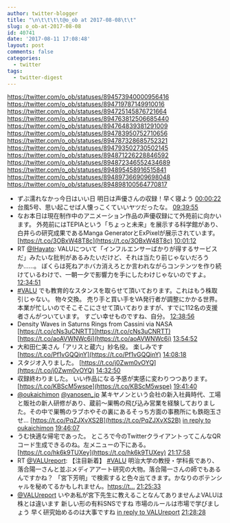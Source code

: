 ```yaml
---
author: twitter-blogger
title: "\n\t\t\t\t@o_ob at 2017-08-08\t\t"
slug: o_ob-at-2017-08-08
id: 40741
date: '2017-08-11 17:08:48'
layout: post
comments: false
categories:
  - twitter
tags:
  - twitter-digest
---
```


https://twitter.com/o_ob/statuses/894573940000956416 https://twitter.com/o_ob/statuses/894719787149910016 https://twitter.com/o_ob/statuses/894725145876721664 https://twitter.com/o_ob/statuses/894763812506685440 https://twitter.com/o_ob/statuses/894764839381291009 https://twitter.com/o_ob/statuses/894783950752710656 https://twitter.com/o_ob/statuses/894787328685752321 https://twitter.com/o_ob/statuses/894793502730502145 https://twitter.com/o_ob/statuses/894871226228846592 https://twitter.com/o_ob/statuses/894872346552434689 https://twitter.com/o_ob/statuses/894895458916515841 https://twitter.com/o_ob/statuses/894897366909698048 https://twitter.com/o_ob/statuses/894898100564770817

*   ずぶ濡れなかっ今日はいい日 明日は声優さんの収録！早く寝よう [00:00:22](https://twitter.com/o_ob/statuses/894573940000956416)
*   台風5号、思い起こせば人懐っこくていいヤツだったな。 [09:39:55](https://twitter.com/o_ob/statuses/894719787149910016)
*   なお本日は現在制作中のアニメーション作品の声優収録にて外苑前に向かいます。 外苑前にはTEPIAという「ちょっと未来」を展示する科学館があり、白井らの研究成果であるManga GeneratorとExPixelが展示されています。[https://t.co/3OBxW48T8c](https://t.co/3OBxW48T8c) [10:01:12](https://twitter.com/o_ob/statuses/894725145876721664)
*   RT [@IHayato](https://twitter.com/IHayato): VALUについて「インフルエンサーばかりが得するサービスだ」みたいな批判があるみたいだけど、それは当たり前じゃないだろうか……。 ぼくらは死ねアホバカ消えろとか言われながらコンテンツを作り続けているわけで、一朝一夕で影響力を手にしたわけじゃないのですよ。 [12:34:51](https://twitter.com/o_ob/statuses/894763812506685440)
*   [#VALU](https://twitter.com/search?q=%23VALU&src=hash) でも教育的なスタンスを取らせて頂いております。これはもう株取引じゃない。 物々交換。 売り手と買い手をVA発行者が調整にかかる世界。 本業が忙しいのでそこそこにさせて頂いておりますが、すでに112名の支援者さんがついています。 すごい幸せものですね、自分。 [12:38:56](https://twitter.com/o_ob/statuses/894764839381291009)
*   Density Waves in Saturns Rings from Cassini via NASA [https://t.co/cNs3uCNRTT](https://t.co/cNs3uCNRTT) [https://t.co/aoAVWNWc6i](https://t.co/aoAVWNWc6i) [13:54:52](https://twitter.com/o_ob/statuses/894783950752710656)
*   大和田仁美さん「アリスと蔵六」紗名役。 楽しみです[https://t.co/Pf1vGQQjnY](https://t.co/Pf1vGQQjnY) [14:08:18](https://twitter.com/o_ob/statuses/894787328685752321)
*   スタジオ入りました。 [https://t.co/j0Zwm0vOYQ](https://t.co/j0Zwm0vOYQ) [14:32:50](https://twitter.com/o_ob/statuses/894793502730502145)
*   収録終わりました。 いい作品になる予感が実感に変わりつつあります。 [https://t.co/KBScM5wspe](https://t.co/KBScM5wspe) [19:41:40](https://twitter.com/o_ob/statuses/894871226228846592)
*   [@oukaichimon](https://twitter.com/oukaichimon) [@yanosen_jp](https://twitter.com/yanosen_jp) 某キヤノンという会社の新入社員時代、工場と販社の新人研修があり、蔵前〜巣鴨の飛び込み営業を経験しておりました。その中で巣鴨のラブホやその裏にあるそっち方面の事務所にも鉄砲玉させ… [https://t.co/PqZJXvXS2B](https://t.co/PqZJXvXS2B) [in reply to oukaichimon](https://twitter.com/oukaichimon/statuses/894871398648131584) [19:46:07](https://twitter.com/o_ob/statuses/894872346552434689)
*   うむ快適な帰宅であった。 ところで今のTwitterクライアントってこんなQRコード生成できるのね。左メニューの下にある。 [https://t.co/hk6k9TUXey](https://t.co/hk6k9TUXey) [21:17:58](https://twitter.com/o_ob/statuses/894895458916515841)
*   RT [@VALUreport](https://twitter.com/VALUreport): 【注目新着】 [#VALU](https://twitter.com/search?q=%23VALU&src=hash) 明治大学の教授・学科長であり、落合陽一さんと並ぶメディアアート研究の大物。落合陽一さんの師でもあるんですかね？ 「宮下芳明」で検索すると色々出てきます。かなりのポテンシャルを秘めてるかもしれません。[https://t…](https://t…) [21:25:33](https://twitter.com/o_ob/statuses/894897366909698048)
*   [@VALUreport](https://twitter.com/VALUreport) いやあ私が宮下先生に教えることなんてありませんよVALUは株とは違います 新しい形の有料SNSですね 市場のルールは市場で学びましょう 早く研究始めるのは大事ですね [in reply to VALUreport](https://twitter.com/VALUreport/statuses/894895443686998016) [21:28:28](https://twitter.com/o_ob/statuses/894898100564770817)